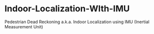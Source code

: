 # Indoor-Localization-WIth-IMU
Pedestrian Dead Reckoning a.k.a. Indoor Localization using IMU (Inertial Measurement Unit)

